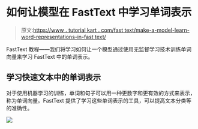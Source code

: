 # 如何让模型在 FastText 中学习单词表示

> 原文:[https://www . tutorial kart . com/fast text/make-a-model-learn-word-representations-in-fast text/](https://www.tutorialkart.com/fasttext/make-a-model-learn-word-representations-in-fasttext/)

FastText 教程——我们将学习如何让一个模型通过使用无监督学习技术训练单词向量来学习 FastText 中的单词表示。

## 学习快速文本中的单词表示

对于使用机器学习的训练，单词和句子可以用一种更数字和更有效的方式来表示，称为单词向量。FastText 提供了学习这些单词表示的工具，可以提高文本分类等的准确性。

[![](../Images/925da31b32d6bc3827932f6c8afb11bb.png)](https://www.tutorialkart.com/)